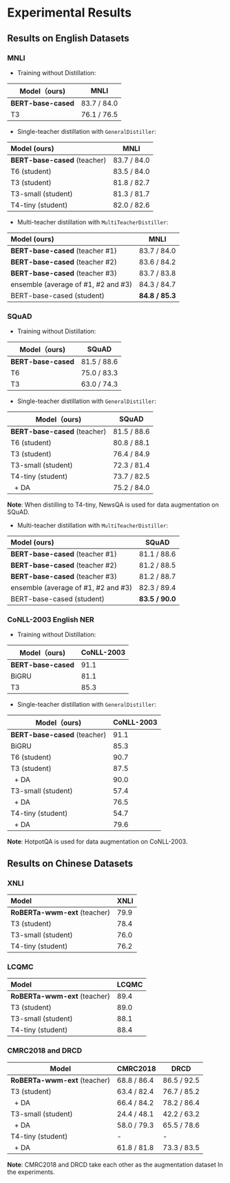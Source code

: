 # Experimental Results


## Results on English Datasets

### MNLI

* Training without Distillation:

| Model（ours)  | MNLI |
| ------------- | ------------- |
| **BERT-base-cased** | 83.7 / 84.0   |
| T3                  | 76.1 / 76.5   |

* Single-teacher distillation with `GeneralDistiller`:

| Model (ours)         | MNLI           |
| :-------------       | -------------- |
| **BERT-base-cased** (teacher)  | 83.7 / 84.0    |
| T6 (student)                   | 83.5 / 84.0    |
| T3  (student)                  | 81.8 / 82.7    |
| T3-small (student)             | 81.3 / 81.7    |
| T4-tiny (student)              | 82.0 / 82.6    |

* Multi-teacher distillation with `MultiTeacherDistiller`:

| Model (ours)         | MNLI           |
| :-------------       | -------------- |
| **BERT-base-cased** (teacher #1)  | 83.7 / 84.0    |
| **BERT-base-cased** (teacher #2)  | 83.6 / 84.2    |
| **BERT-base-cased** (teacher #3)  | 83.7 / 83.8    |
| ensemble (average of #1, #2 and #3)  | 84.3 / 84.7    |
| BERT-base-cased (student)         | **84.8 / 85.3**|

### SQuAD

* Training without Distillation:

| Model（ours)  | SQuAD | 
| ------------- | ------------- |
| **BERT-base-cased** | 81.5 / 88.6   |
| T6            | 75.0 / 83.3   |
| T3            | 63.0 / 74.3   |

* Single-teacher distillation with `GeneralDistiller`:

| Model（ours)            | SQuAD | 
| -------------           | ------------- |
| **BERT-base-cased** (teacher) | 81.5 / 88.6   |
| T6 (student)            | 80.8 / 88.1   |
| T3 (student)            | 76.4 / 84.9   |
| T3-small (student)      | 72.3 / 81.4   |
| T4-tiny (student)       | 73.7 / 82.5   |
| &nbsp;&nbsp;+ DA                 | 75.2 / 84.0   |

**Note**: When distilling to T4-tiny, NewsQA is used for data augmentation on SQuAD.

* Multi-teacher distillation with `MultiTeacherDistiller`:

| Model (ours)         | SQuAD          |
| :-------------       | -------------- |
| **BERT-base-cased** (teacher #1)  | 81.1 / 88.6    |
| **BERT-base-cased** (teacher #2)  | 81.2 / 88.5    |
| **BERT-base-cased** (teacher #3)  | 81.2 / 88.7    |
| ensemble (average of #1, #2 and #3)  | 82.3 / 89.4 |
| BERT-base-cased (student)         | **83.5 / 90.0**|

### CoNLL-2003 English NER

* Training without Distillation:

| Model（ours)  |  CoNLL-2003 |
| ------------- | ----------- |
| **BERT-base-cased** | 91.1  |
| BiGRU               | 81.1  |
| T3                  | 85.3  |

* Single-teacher distillation with `GeneralDistiller`:

| Model（ours)            | CoNLL-2003 | 
| -------------           | ------------- |
| **BERT-base-cased** (teacher) | 91.1    |
| BiGRU                   | 85.3 |
| T6 (student)            | 90.7 |
| T3 (student)            | 87.5 |
| &nbsp;&nbsp;+ DA        | 90.0 |
| T3-small (student)      | 57.4 |
| &nbsp;&nbsp;+ DA        | 76.5 |
| T4-tiny (student)       | 54.7 |
| &nbsp;&nbsp;+ DA        | 79.6 |

**Note**: HotpotQA is used for data augmentation on CoNLL-2003.

## Results on Chinese Datasets

### XNLI

| Model           | XNLI |
| :--------------- | ----------------- |
| **RoBERTa-wwm-ext** (teacher) | 79.9 |
| T3 (student)         | 78.4       |
| T3-small (student)   | 76.0       |
| T4-tiny (student)    | 76.2       |

### LCQMC

| Model            | LCQMC |
| :--------------- | ----------- |
| **RoBERTa-wwm-ext** (teacher) | 89.4        | 
| T3 (student)                  | 89.0        |
| T3-small (student)            | 88.1        |
| T4-tiny (student)             | 88.4        |

### CMRC2018 and DRCD

| Model           | CMRC2018 | DRCD |
| --------------- | ---------------- | ------------ |
| **RoBERTa-wwm-ext** (teacher) | 68.8 / 86.4      | 86.5 / 92.5  |
| T3 (student)                  | 63.4 / 82.4      | 76.7 / 85.2  |
| &nbsp;&nbsp;+ DA              | 66.4 / 84.2      | 78.2 / 86.4  |
| T3-small (student)            | 24.4 / 48.1      | 42.2 / 63.2  |
| &nbsp;&nbsp;+  DA             | 58.0 / 79.3      | 65.5 / 78.6  |
| T4-tiny (student)             | -                | -            |
| &nbsp;&nbsp;+  DA             | 61.8 / 81.8      | 73.3 / 83.5  |

**Note**: CMRC2018 and DRCD take each other as the augmentation dataset In the experiments. 